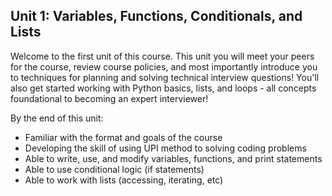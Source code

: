 ## Unit 1: Variables, Functions, Conditionals, and Lists
Welcome to the first unit of this course. This unit you will meet your peers for the course, review course policies, and most importantly introduce you to techniques for planning and solving technical interview questions! You'll also get started working with Python basics, lists, and loops - all concepts foundational to becoming an expert interviewer!

By the end of this unit:

* Familiar with the format and goals of the course
* Developing the skill of using UPI method to solving coding problems
* Able to write, use, and modify variables, functions, and print statements
* Able to use conditional logic (if statements)
* Able to work with lists (accessing, iterating, etc)